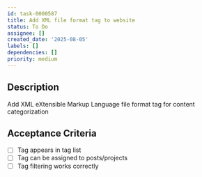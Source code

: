 ```yaml
---
id: task-0000587
title: Add XML file format tag to website
status: To Do
assignee: []
created_date: '2025-08-05'
labels: []
dependencies: []
priority: medium
---
```


## Description

Add XML eXtensible Markup Language file format tag for content categorization

## Acceptance Criteria

- [ ] Tag appears in tag list
- [ ] Tag can be assigned to posts/projects
- [ ] Tag filtering works correctly
